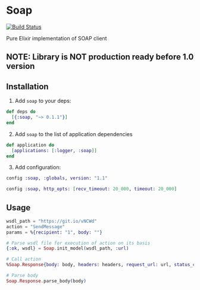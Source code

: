 # Soap
[![Build Status](https://travis-ci.org/potok-digital/soap.svg?branch=master)](https://travis-ci.org/potok-digital/soap)

Pure Elixir implementation of SOAP client

## NOTE: Library is NOT production ready before 1.0 version

## Installation

1) Add `soap` to your deps:

```elixir
def deps do
  [{:soap, "~> 0.1.1"}]
end
```

2) Add `soap` to the list of application dependencies

```elixir
def application do
  [applications: [:logger, :soap]]
end
```

3) Add configuration:

```elixir
config :soap, :globals, version: "1.1"

config :soap, http_opts: [recv_timeout: 20_000, timeout: 20_000]
```

## Usage

```elixir
wsdl_path = "https://git.io/vNCWd"
action = "SendMessage"
params = %{recipient: "1", body: ""}

# Parse wsdl file for execution of action on its basis
{:ok, wsdl} = Soap.init_model(wsdl_path, :url)

# Call action
%Soap.Response{body: body, headers: headers, request_url: url, status_code: code} = Soap.call(wsdl, action, params)

# Parse body
Soap.Response.parse_body(body)
```
